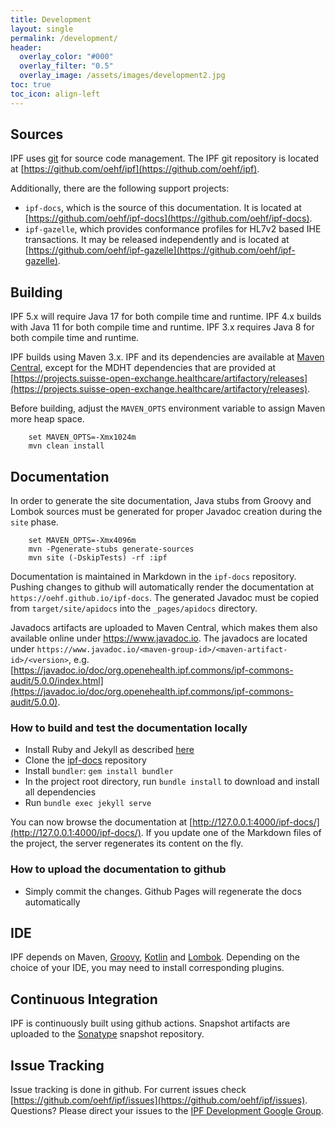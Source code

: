 ```yaml
---
title: Development
layout: single
permalink: /development/
header:
  overlay_color: "#000"
  overlay_filter: "0.5"
  overlay_image: /assets/images/development2.jpg
toc: true
toc_icon: align-left
---
```


## Sources

IPF uses [git](https://git-scm.com/) for source code management. The IPF git repository is located at
[https://github.com/oehf/ipf](https://github.com/oehf/ipf).

Additionally, there are the following support projects:

* `ipf-docs`, which is the source of this documentation. It is located at [https://github.com/oehf/ipf-docs](https://github.com/oehf/ipf-docs).
* `ipf-gazelle`, which provides conformance profiles for HL7v2 based IHE transactions.
It may be released independently and is located at [https://github.com/oehf/ipf-gazelle](https://github.com/oehf/ipf-gazelle).

## Building

IPF 5.x will require Java 17 for both compile time and runtime.
IPF 4.x builds with Java 11 for both compile time and runtime.
IPF 3.x requires Java 8 for both compile time and runtime.

IPF builds using Maven 3.x. IPF and its dependencies are available at [Maven Central], 
except for the MDHT dependencies that are provided at [https://projects.suisse-open-exchange.healthcare/artifactory/releases](https://projects.suisse-open-exchange.healthcare/artifactory/releases).

Before building, adjust the `MAVEN_OPTS` environment variable to assign Maven more heap space.

```
    set MAVEN_OPTS=-Xmx1024m
    mvn clean install
```

## Documentation

In order to generate the site documentation, Java stubs from Groovy and Lombok
sources must be generated for proper Javadoc creation during the `site` phase.

```
    set MAVEN_OPTS=-Xmx4096m
    mvn -Pgenerate-stubs generate-sources 
    mvn site (-DskipTests) -rf :ipf
```

Documentation is maintained in Markdown in the `ipf-docs` repository. Pushing changes to github will
automatically render the documentation at `https://oehf.github.io/ipf-docs`. The generated Javadoc
must be copied from `target/site/apidocs` into the `_pages/apidocs` directory.

Javadocs artifacts are uploaded to Maven Central, which makes them also available online under
https://www.javadoc.io. The javadocs are located under `https://www.javadoc.io/<maven-group-id>/<maven-artifact-id>/<version>`, e.g.
[https://javadoc.io/doc/org.openehealth.ipf.commons/ipf-commons-audit/5.0.0/index.html](https://javadoc.io/doc/org.openehealth.ipf.commons/ipf-commons-audit/5.0.0).


### How to build and test the documentation locally

* Install Ruby and Jekyll as described [here](https://jekyllrb.com/docs/installation/)
* Clone the [ipf-docs](https://github.com/oehf/ipf-docs) repository
* Install `bundler`: `gem install bundler`  
* In the project root directory, run `bundle install` to download and install all dependencies
* Run `bundle exec jekyll serve`

You can now browse the documentation at [http://127.0.0.1:4000/ipf-docs/](http://127.0.0.1:4000/ipf-docs/). If you update one of the
Markdown files of the project, the server regenerates its content on the fly.


### How to upload the documentation to github

* Simply commit the changes. Github Pages will regenerate the docs automatically

## IDE

IPF depends on Maven, [Groovy](https://www.groovy-lang.org/), [Kotlin](https://kotlinlang.org/) and [Lombok](https://projectlombok.org/).
Depending on the choice of your IDE, you may need to install corresponding plugins.

## Continuous Integration

IPF is continuously built using github actions. Snapshot artifacts are uploaded to the 
[Sonatype](https://oss.sonatype.org/content/repositories/snapshots/org/openehealth/ipf/) snapshot repository.

## Issue Tracking

Issue tracking is done in github. For current issues check [https://github.com/oehf/ipf/issues](https://github.com/oehf/ipf/issues).
Questions? Please direct your issues to the [IPF Development Google Group](https://groups.google.com/forum/#!forum/ipf-dev). 


[Maven Central]: https://search.maven.org